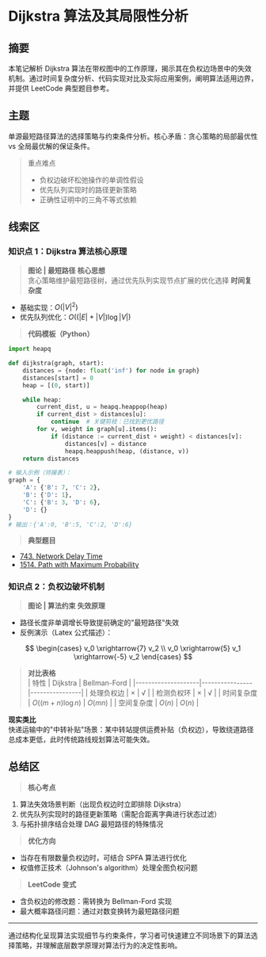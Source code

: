 # Dijkstra 算法及其局限性分析

## 摘要

本笔记解析 Dijkstra 算法在带权图中的工作原理，揭示其在负权边场景中的失效机制。通过时间复杂度分析、代码实现对比及实际应用案例，阐明算法适用边界，并提供 LeetCode 典型题目参考。

## 主题

单源最短路径算法的选择策略与约束条件分析。核心矛盾：贪心策略的局部最优性 vs 全局最优解的保证条件。

> 重点难点
>
> - 负权边破坏松弛操作的单调性假设
> - 优先队列实现时的路径更新策略
> - 正确性证明中的三角不等式依赖

## 线索区

### 知识点 1：Dijkstra 算法核心原理

> **图论 | 最短路径**
> **核心思想**  
贪心策略维护最短路径树，通过优先队列实现节点扩展的优化选择
> **时间复杂度**

- 基础实现：$O(|V|^2)$
- 优先队列优化：$O((|E|+|V|)\log|V|)$

> **代码模板（Python）**

```python
import heapq

def dijkstra(graph, start):
    distances = {node: float('inf') for node in graph}
    distances[start] = 0
    heap = [(0, start)]

    while heap:
        current_dist, u = heapq.heappop(heap)
        if current_dist > distances[u]:
            continue  # 关键剪枝：已找到更优路径
        for v, weight in graph[u].items():
            if (distance := current_dist + weight) < distances[v]:
                distances[v] = distance
                heapq.heappush(heap, (distance, v))
    return distances

# 输入示例（邻接表）：
graph = {
    'A': {'B': 7, 'C': 2},
    'B': {'D': 1},
    'C': {'B': 3, 'D': 6},
    'D': {}
}
# 输出：{'A':0, 'B':5, 'C':2, 'D':6}
```

> **典型题目**

- [743. Network Delay Time](https://leetcode.com/problems/network-delay-time/)
- [1514. Path with Maximum Probability](https://leetcode.com/problems/path-with-maximum-probability/)

### 知识点 2：负权边破坏机制

> **图论 | 算法约束**
> **失效原理**

- 路径长度非单调增长导致提前确定的"最短路径"失效
- 反例演示（Latex 公式描述）：

$$
\begin{cases}
v_0 \xrightarrow{7} v_2 \\
v_0 \xrightarrow{5} v_1 \xrightarrow{-5} v_2
\end{cases}
$$

>**对比表格**  
| 特性 | Dijkstra | Bellman-Ford |
|--------------------|----------------|----------------|
| 处理负权边 | × | √ |
| 检测负权环 | × | √ |
| 时间复杂度 | $O((m+n)\log n)$ | $O(mn)$ |
| 空间复杂度 | $O(n)$ | $O(n)$ |

**现实类比**  
快递运输中的"中转补贴"场景：某中转站提供运费补贴（负权边），导致绕道路径总成本更低，此时传统路线规划算法可能失效。

## 总结区

>**核心考点**

1. 算法失效场景判断（出现负权边时立即排除 Dijkstra）
2. 优先队列实现时的路径更新策略（需配合距离字典进行状态过滤）
3. 与拓扑排序结合处理 DAG 最短路径的特殊情况

> **优化方向**

- 当存在有限数量负权边时，可结合 SPFA 算法进行优化
- 权值修正技术（Johnson's algorithm）处理全图负权问题

> **LeetCode 变式**

- 含负权边的修改题：需转换为 Bellman-Ford 实现
- 最大概率路径问题：通过对数变换转为最短路径问题

---

通过结构化呈现算法实现细节与约束条件，学习者可快速建立不同场景下的算法选择策略，并理解底层数学原理对算法行为的决定性影响。
